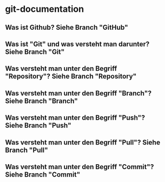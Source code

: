 # git-documentation

## Was ist Github? Siehe Branch "GitHub"

## Was ist "Git" und was versteht man darunter? Siehe Branch "Git"

## Was versteht man unter den Begriff "Repository"? Siehe Branch "Repository"

## Was versteht man unter den Begriff "Branch"? Siehe Branch "Branch"

## Was versteht man unter den Begriff "Push"? Siehe Branch "Push"

## Was versteht man unter den Begriff "Pull"? Siehe Branch "Pull"

## Was versteht man unter den Begriff "Commit"? Siehe Branch "Commit"